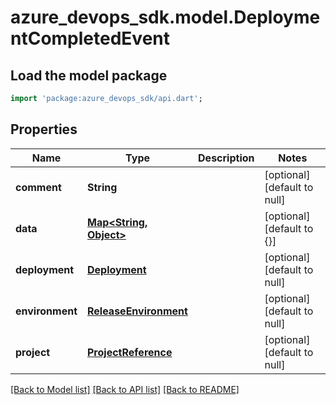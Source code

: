 # azure_devops_sdk.model.DeploymentCompletedEvent

## Load the model package
```dart
import 'package:azure_devops_sdk/api.dart';
```

## Properties
Name | Type | Description | Notes
------------ | ------------- | ------------- | -------------
**comment** | **String** |  | [optional] [default to null]
**data** | [**Map&lt;String, Object&gt;**](Object.md) |  | [optional] [default to {}]
**deployment** | [**Deployment**](Deployment.md) |  | [optional] [default to null]
**environment** | [**ReleaseEnvironment**](ReleaseEnvironment.md) |  | [optional] [default to null]
**project** | [**ProjectReference**](ProjectReference.md) |  | [optional] [default to null]

[[Back to Model list]](../README.md#documentation-for-models) [[Back to API list]](../README.md#documentation-for-api-endpoints) [[Back to README]](../README.md)


